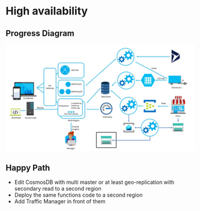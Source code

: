 # High availability

## Progress Diagram

![Final progress diagram](../images/final-progress-diagram.jpg)

## Happy Path

* Edit CosmosDB with multi master or at least geo-replication with secondary read to a second region
* Deploy the same functions code to a second region
* Add Traffic Manager in front of them
